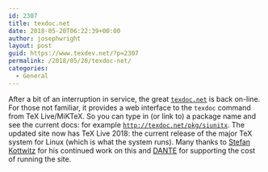 ```yaml
---
id: 2307
title: texdoc.net
date: 2018-05-20T06:22:39+00:00
author: josephwright
layout: post
guid: https://www.texdev.net/?p=2307
permalink: /2018/05/20/texdoc-net/
categories:
  - General
---
```

After a bit of an interruption in service, the great [`texdoc.net`](http://texdoc.net) is back on-line. For those not familiar, it provides a web interface to the `texdoc` command from TeX Live/MiKTeX. So you can type in (or link to) a package name and see the current docs: for example [`http://texdoc.net/pkg/siunitx`](http://texdoc.net/pkg/siunitx). The updated site now has TeX Live 2018: the current release of the major TeX system for Linux (which is what the system runs). Many thanks to [Stefan Kottwitz](https://tex.stackexchange.com/users/213/stefan-kottwitz?tab=profile) for his continued work on this and [DANTE](https://www.dante.de/) for supporting the cost of running the site.

